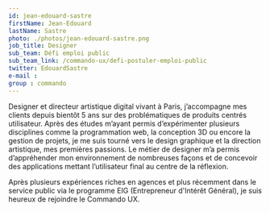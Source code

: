 ```yaml
---
id: jean-edouard-sastre
firstName: Jean-Edouard
lastName: Sastre
photo: ./photos/jean-edouard-sastre.png
job_title: Designer
sub_team: Défi emploi public
sub_team_link: /commando-ux/defi-postuler-emploi-public
twitter: EdouardSastre
e-mail :
group : commando
---
```


Designer et directeur artistique digital vivant à Paris, j’accompagne mes clients depuis bientôt 5 ans sur des problématiques de produits centrés utilisateur. Après des études m’ayant permis d’expérimenter plusieurs disciplines comme la programmation web, la conception 3D ou encore la gestion de projets, je me suis tourné vers le design graphique et la direction artistique, mes premières passions. Le métier de designer m’a permis d’appréhender mon environnement de nombreuses façons et de concevoir des applications mettant l’utilisateur final au centre de la réflexion.

Après plusieurs expériences riches en agences et plus récemment dans le service public via le programme EIG (Entrepreneur d'Intérêt Général), je suis heureux de rejoindre le Commando UX.
